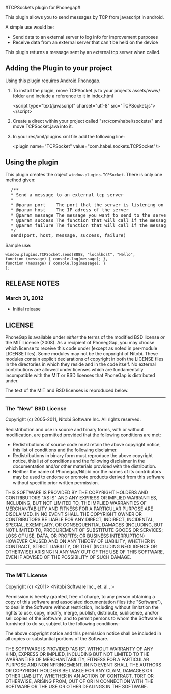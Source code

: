 #TCPSockets plugin for Phonegap#

This plugin allows you to send messages by TCP from javascript in android.

A simple use would be:
- Send data to an external server to log info for improvement purposes
- Receive data from an external server that can't be held on the device

This plugin returns a message sent by an external tcp server when called.

## Adding the Plugin to your project ##

Using this plugin requires [Android Phonegap](http://github.com/phonegap/phonegap-android).

1. To install the plugin, move TCPSocket.js to your projects assets/www/ folder and include a reference to it in index.html
    
    &lt;script type="text/javascript" charset="utf-8" src="TCPSocket.js"&gt;&lt;/script&gt;

2. Create a direct within your project called "src/com/habel/sockets/" and move TCPSocket.java into it.

3. In your res/xml/plugins.xml file add the following line:
    
    &lt;plugin name="TCPSocket" value="com.habel.sockets.TCPSocket"/&gt;

## Using the plugin ##

This plugin creates the object `window.plugins.TCPSocket`. There is only one method given:

<pre>
  /**
  * Send a message to an external tcp server
  * 
  * @param port    The port that the server is listening on
  * @param host    The IP adress of the server
  * @param message The message you want to send to the server
  * @param success The function that will call if the message is sent and received successfully.
  * @param failure The function that will call if the message is not sen and received successfully.
  */
  send(port, host, message, success, failure)
</pre>

Sample use:
    
    window.plugins.TCPSocket.send(8888, "localhost", "Hello", 
    function (message) { console.log(message); },
    function (message) { console.log(message); }
    );

## RELEASE NOTES ##

### March 31, 2012 ###

* Initial release


## LICENSE ##

PhoneGap is available under *either* the terms of the modified BSD license *or* the
MIT License (2008). As a recipient of PhonegGap, you may choose which
license to receive this code under (except as noted in per-module LICENSE
files). Some modules may not be the copyright of Nitobi.   These
modules contain explicit declarations of copyright in both the LICENSE files in
the directories in which they reside and in the code itself. No external
contributions are allowed under licenses which are fundamentally incompatible
with the MIT or BSD licenses that PhoneGap is distributed under.

The text of the MIT and BSD licenses is reproduced below. 

---

### The "New" BSD License

Copyright (c) 2005-2011, Nitobi Software Inc.
All rights reserved.

Redistribution and use in source and binary forms, with or without
modification, are permitted provided that the following conditions are met:

  * Redistributions of source code must retain the above copyright notice, this
    list of conditions and the following disclaimer.
  * Redistributions in binary form must reproduce the above copyright notice,
    this list of conditions and the following disclaimer in the documentation
    and/or other materials provided with the distribution.
  * Neither the name of Phonegap/Nitobi nor the names of its contributors
    may be used to endorse or promote products derived from this software
    without specific prior written permission.

THIS SOFTWARE IS PROVIDED BY THE COPYRIGHT HOLDERS AND CONTRIBUTORS "AS IS" AND
ANY EXPRESS OR IMPLIED WARRANTIES, INCLUDING, BUT NOT LIMITED TO, THE IMPLIED
WARRANTIES OF MERCHANTABILITY AND FITNESS FOR A PARTICULAR PURPOSE ARE
DISCLAIMED.  IN NO EVENT SHALL THE COPYRIGHT OWNER OR CONTRIBUTORS BE LIABLE
FOR ANY DIRECT, INDIRECT, INCIDENTAL, SPECIAL, EXEMPLARY, OR CONSEQUENTIAL
DAMAGES (INCLUDING, BUT NOT LIMITED TO, PROCUREMENT OF SUBSTITUTE GOODS OR
SERVICES; LOSS OF USE, DATA, OR PROFITS; OR BUSINESS INTERRUPTION) HOWEVER
CAUSED AND ON ANY THEORY OF LIABILITY, WHETHER IN CONTRACT, STRICT LIABILITY,
OR TORT (INCLUDING NEGLIGENCE OR OTHERWISE) ARISING IN ANY WAY OUT OF THE USE
OF THIS SOFTWARE, EVEN IF ADVISED OF THE POSSIBILITY OF SUCH DAMAGE.

---

### The MIT License

Copyright (c) <2011> <Nitobi Software Inc., et. al., >

 Permission is hereby granted, free of charge, to any person obtaining a copy
 of this software and associated documentation files (the "Software"), to deal
 in the Software without restriction, including without limitation the rights
 to use, copy, modify, merge, publish, distribute, sublicense, and/or sell
 copies of the Software, and to permit persons to whom the Software is
 furnished to do so, subject to the following conditions:

 The above copyright notice and this permission notice shall be included in
 all copies or substantial portions of the Software.

 THE SOFTWARE IS PROVIDED "AS IS", WITHOUT WARRANTY OF ANY KIND, EXPRESS OR
 IMPLIED, INCLUDING BUT NOT LIMITED TO THE WARRANTIES OF MERCHANTABILITY,
 FITNESS FOR A PARTICULAR PURPOSE AND NONINFRINGEMENT. IN NO EVENT SHALL THE
 AUTHORS OR COPYRIGHT HOLDERS BE LIABLE FOR ANY CLAIM, DAMAGES OR OTHER
 LIABILITY, WHETHER IN AN ACTION OF CONTRACT, TORT OR OTHERWISE, ARISING FROM,
 OUT OF OR IN CONNECTION WITH THE SOFTWARE OR THE USE OR OTHER DEALINGS IN
 THE SOFTWARE.
 
